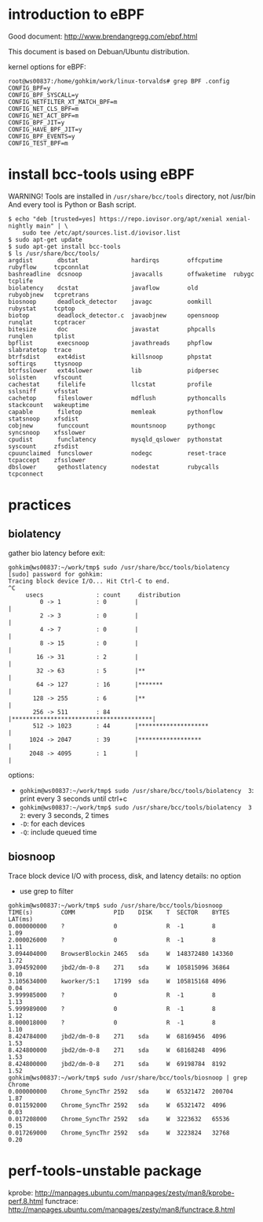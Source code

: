 # introduction to eBPF

Good document: http://www.brendangregg.com/ebpf.html

This document is based on Debuan/Ubuntu distribution.

kernel options for eBPF:
```
root@ws00837:/home/gohkim/work/linux-torvalds# grep BPF .config
CONFIG_BPF=y
CONFIG_BPF_SYSCALL=y
CONFIG_NETFILTER_XT_MATCH_BPF=m
CONFIG_NET_CLS_BPF=m
CONFIG_NET_ACT_BPF=m
CONFIG_BPF_JIT=y
CONFIG_HAVE_BPF_JIT=y
CONFIG_BPF_EVENTS=y
CONFIG_TEST_BPF=m
```

# install bcc-tools using eBPF

WARNING! Tools are installed in ``/usr/share/bcc/tools`` directory, not /usr/bin
And every tool is Python or Bash script.
```
$ echo "deb [trusted=yes] https://repo.iovisor.org/apt/xenial xenial-nightly main" | \
    sudo tee /etc/apt/sources.list.d/iovisor.list
$ sudo apt-get update
$ sudo apt-get install bcc-tools
$ ls /usr/share/bcc/tools/
argdist       dbstat               hardirqs        offcputime   rubyflow     tcpconnlat
bashreadline  dcsnoop              javacalls       offwaketime  rubygc       tcplife
biolatency    dcstat               javaflow        old          rubyobjnew   tcpretrans
biosnoop      deadlock_detector    javagc          oomkill      rubystat     tcptop
biotop        deadlock_detector.c  javaobjnew      opensnoop    runqlat      tcptracer
bitesize      doc                  javastat        phpcalls     runqlen      tplist
bpflist       execsnoop            javathreads     phpflow      slabratetop  trace
btrfsdist     ext4dist             killsnoop       phpstat      softirqs     ttysnoop
btrfsslower   ext4slower           lib             pidpersec    solisten     vfscount
cachestat     filelife             llcstat         profile      sslsniff     vfsstat
cachetop      fileslower           mdflush         pythoncalls  stackcount   wakeuptime
capable       filetop              memleak         pythonflow   statsnoop    xfsdist
cobjnew       funccount            mountsnoop      pythongc     syncsnoop    xfsslower
cpudist       funclatency          mysqld_qslower  pythonstat   syscount     zfsdist
cpuunclaimed  funcslower           nodegc          reset-trace  tcpaccept    zfsslower
dbslower      gethostlatency       nodestat        rubycalls    tcpconnect
```

# practices

## biolatency

gather bio latency before exit:
```
gohkim@ws00837:~/work/tmp$ sudo /usr/share/bcc/tools/biolatency 
[sudo] password for gohkim: 
Tracing block device I/O... Hit Ctrl-C to end.
^C
     usecs               : count     distribution
         0 -> 1          : 0        |                                        |
         2 -> 3          : 0        |                                        |
         4 -> 7          : 0        |                                        |
         8 -> 15         : 0        |                                        |
        16 -> 31         : 2        |                                        |
        32 -> 63         : 5        |**                                      |
        64 -> 127        : 16       |*******                                 |
       128 -> 255        : 6        |**                                      |
       256 -> 511        : 84       |****************************************|
       512 -> 1023       : 44       |********************                    |
      1024 -> 2047       : 39       |******************                      |
      2048 -> 4095       : 1        |                                        |
```

options:
* ``gohkim@ws00837:~/work/tmp$ sudo /usr/share/bcc/tools/biolatency  3``: print every 3 seconds until ctrl+c
* ``gohkim@ws00837:~/work/tmp$ sudo /usr/share/bcc/tools/biolatency  3 2``: every 3 seconds, 2 times
* ``-D``: for each devices
* ``-Q``: include queued time

## biosnoop

Trace block device I/O with process, disk, and latency details: no option
* use grep to filter
```
gohkim@ws00837:~/work/tmp$ sudo /usr/share/bcc/tools/biosnoop 
TIME(s)        COMM           PID    DISK    T  SECTOR    BYTES   LAT(ms)
0.000000000    ?              0              R  -1        8          1.09
2.000026000    ?              0              R  -1        8          1.11
3.094404000    BrowserBlockin 2465   sda     W  148372480 143360     1.72
3.094592000    jbd2/dm-0-8    271    sda     W  105815096 36864      0.10
3.105634000    kworker/5:1    17199  sda     W  105815168 4096       0.04
3.999985000    ?              0              R  -1        8          1.13
5.999989000    ?              0              R  -1        8          1.12
8.000018000    ?              0              R  -1        8          1.10
8.424784000    jbd2/dm-0-8    271    sda     W  68169456  4096       1.53
8.424800000    jbd2/dm-0-8    271    sda     W  68168248  4096       1.53
8.424800000    jbd2/dm-0-8    271    sda     W  69198784  8192       1.52
gohkim@ws00837:~/work/tmp$ sudo /usr/share/bcc/tools/biosnoop | grep Chrome
0.000000000    Chrome_SyncThr 2592   sda     W  65321472  200704     1.87
0.011592000    Chrome_SyncThr 2592   sda     W  65321472  4096       0.03
0.017208000    Chrome_SyncThr 2592   sda     W  3223632   65536      0.15
0.017269000    Chrome_SyncThr 2592   sda     W  3223824   32768      0.20
```



# perf-tools-unstable package

kprobe: http://manpages.ubuntu.com/manpages/zesty/man8/kprobe-perf.8.html
functrace: http://manpages.ubuntu.com/manpages/zesty/man8/functrace.8.html
